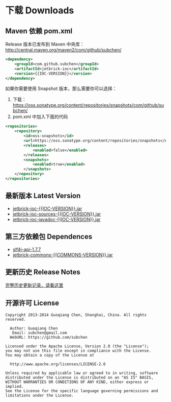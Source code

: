 下载 Downloads
=================


Maven 依赖 pom.xml
---------------------------------------

Release 版本已发布到 Maven 中央库： http://central.maven.org/maven2/com/github/subchen/

```xml
<dependency>
    <groupId>com.github.subchen</groupId>
    <artifactId>jetbrick-ioc</artifactId>
    <version>{{IOC-VERSION}}</version>
</dependency>
```

如果你需要使用 Snapshot 版本，那么需要你可以选择：

1. 下载： https://oss.sonatype.org/content/repositories/snapshots/com/github/subchen/
2. pom.xml 中加入下面的代码

```xml
<repositories>
    <repository>
        <id>oss-snapshots</id>
        <url>https://oss.sonatype.org/content/repositories/snapshots</url>
        <releases>
            <enabled>false</enabled>
        </releases>
        <snapshots>
            <enabled>true</enabled>
        </snapshots>
    </repository>
</repositories>
```


最新版本 Latest Version
---------------------------------------

* [jetbrick-ioc-{{IOC-VERSION}}.jar](http://search.maven.org/remotecontent?filepath=com/github/subchen/jetbrick-ioc/{{IOC-VERSION}}/jetbrick-ioc-{{IOC-VERSION}}.jar)
* [jetbrick-ioc-sources-{{IOC-VERSION}}.jar](http://search.maven.org/remotecontent?filepath=com/github/subchen/jetbrick-ioc/{{IOC-VERSION}}/jetbrick-ioc-sources-{{IOC-VERSION}}.jar)
* [jetbrick-ioc-javadoc-{{IOC-VERSION}}.jar](http://search.maven.org/remotecontent?filepath=com/github/subchen/jetbrick-ioc/{{IOC-VERSION}}/jetbrick-ioc-javadoc-{{IOC-VERSION}}.jar)


第三方依赖包 Dependences
---------------------------------------

* [slf4j-api-1.7.7](http://search.maven.org/remotecontent?filepath=org/slf4j/slf4j-api/1.7.7/slf4j-api-1.7.7.jar)
* [jetbrick-commons-{{COMMONS-VERSION}}.jar](http://search.maven.org/remotecontent?filepath=com/github/subchen/jetbrick-commons/{{COMMONS-VERSION}}/jetbrick-commons-{{COMMONS-VERSION}}.jar)

更新历史 Release Notes
---------------------------------------

[完整历史更新记录，请看这里](https://github.com/subchen/jetbrick-ioc/releases)


开源许可 License
---------------------------------------

```
Copyright 2013-2014 Guoqiang Chen, Shanghai, China. All rights reserved.

  Author: Guoqiang Chen
   Email: subchen@gmail.com
  WebURL: https://github.com/subchen

Licensed under the Apache License, Version 2.0 (the "License");
you may not use this file except in compliance with the License.
You may obtain a copy of the License at

  http://www.apache.org/licenses/LICENSE-2.0

Unless required by applicable law or agreed to in writing, software
distributed under the License is distributed on an "AS IS" BASIS,
WITHOUT WARRANTIES OR CONDITIONS OF ANY KIND, either express or implied.
See the License for the specific language governing permissions and
limitations under the License.
```

